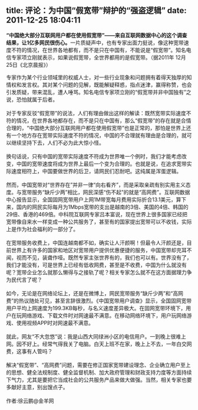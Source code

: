 title: 评论：为中国“假宽带”辩护的“强盗逻辑”
date: 2011-12-25 18:04:11
---

<p style="margin-top:0px;margin-bottom:1em;padding-top:0px;padding-right:0px;padding-bottom:0px;padding-left:0px;">
	<span style="margin-top:0px;margin-right:0px;margin-bottom:0px;margin-left:0px;padding-top:0px;padding-right:0px;padding-bottom:0px;padding-left:0px;font-weight:bold;">“中国绝大部分互联网用户都在使用假宽带”——来自互联网数据中心的这个调查结果，让1亿多网民很伤心。</span>一片质疑声中，也有专家出面力挺说，像这种宽带速 度不符的情况，在世界各地都有，而不是只在中国有，不能说是“假宽带”。知名电信专家项立刚就表示，如果说假宽带，全世界都用的是假宽带。（据2011年 12月25日《北京晨报》）
</p>
<p style="margin-top:0px;margin-bottom:1em;padding-top:0px;padding-right:0px;padding-bottom:0px;padding-left:0px;">
	专家作为某个行业领域里的权威人士，对一些行业现象和问题拥有着得天独厚的知情权和发言权。其对某个问题的见解，既能解疑释惑，指点迷津，赢得称赞，也会引发质疑，带来混乱，遭人唾骂。知名电信专家项立刚的“假宽带并非中国独有”之说，恐怕就属于后者。<br style="margin-top:0px;margin-right:0px;margin-bottom:0px;margin-left:0px;padding-top:0px;padding-right:0px;padding-bottom:0px;padding-left:0px;" />
<br style="margin-top:0px;margin-right:0px;margin-bottom:0px;margin-left:0px;padding-top:0px;padding-right:0px;padding-bottom:0px;padding-left:0px;" />
对于专家反驳“假宽带”的说法，人们有理由做出这样的解读：既然宽带实际速度不符的情况，在世界各地都存在，而不是只在中国有，那么“假宽带”的存在就是合情合理的，“中国绝大部分互联网用户都在使用假宽带”也是正常的，那怕是世界上还有一个地方存在宽带实际速度不符的情况，中国的不合理就有理由是合理的，就可以继续坚持下去，人们不必为此大惊小怪。<br style="margin-top:0px;margin-right:0px;margin-bottom:0px;margin-left:0px;padding-top:0px;padding-right:0px;padding-bottom:0px;padding-left:0px;" />
<br style="margin-top:0px;margin-right:0px;margin-bottom:0px;margin-left:0px;padding-top:0px;padding-right:0px;padding-bottom:0px;padding-left:0px;" />
换句话说，只有中国的宽带实际速度不符成为世界唯一个例时，我们才能考虑改变，中国的宽带速度将成为世界上最后一个变为合理的。也就是说，在追求宽带实际速度相符上，中国要做世界的后卫，请网民们忍耐吧。这纯属是浑蛋逻辑。<br style="margin-top:0px;margin-right:0px;margin-bottom:0px;margin-left:0px;padding-top:0px;padding-right:0px;padding-bottom:0px;padding-left:0px;" />
<br style="margin-top:0px;margin-right:0px;margin-bottom:0px;margin-left:0px;padding-top:0px;padding-right:0px;padding-bottom:0px;padding-left:0px;" />
然而，中国宽带对“世界存在”并非一律“向右看齐”，而是采取亲疏有别实用主义态度。与宽带服务“缺斤少两”相比，网民深感“伤不起”的就是“高网费”。互联网数据中心报告显示，全国固网宽带用户上网1M带宽每月费用实际折合13.1美元，算下来，国内的网民实际每月为1Mbps宽带的支出是越南的3倍、美国的4倍、韩国的29倍、香港的469倍。中科院互联网专家吕本富说，现在世界上很多国家已经把宽带像自来水一样变成一种公共服务了，甚至有的国家提出宽带可以不收钱，实际上是作为社会福利的一部分了。<br style="margin-top:0px;margin-right:0px;margin-bottom:0px;margin-left:0px;padding-top:0px;padding-right:0px;padding-bottom:0px;padding-left:0px;" />
<br style="margin-top:0px;margin-right:0px;margin-bottom:0px;margin-left:0px;padding-top:0px;padding-right:0px;padding-bottom:0px;padding-left:0px;" />
在宽带服务收费上，中国连越南都不如，确实让人汗颜啊！但最令人汗颜还是，目前世界上有许多的国家和地区对宽带用户提供优惠便捷的服务，中国宽带却充耳不闻，视而不见，装聋作哑。既然专家主张世界有的，我们也可以有。世界没有了，我们才能没有，可是世界上已经有低收网费，甚至是不收费，中国为什么就没有呢？宽带企业怎么就那么懒得与之接轨了呢？相关专家怎么就不在这方面据理力争为民代言了呢？<br style="margin-top:0px;margin-right:0px;margin-bottom:0px;margin-left:0px;padding-top:0px;padding-right:0px;padding-bottom:0px;padding-left:0px;" />
<br style="margin-top:0px;margin-right:0px;margin-bottom:0px;margin-left:0px;padding-top:0px;padding-right:0px;padding-bottom:0px;padding-left:0px;" />
如今，无论是在网络论坛上，还是在微博上，网民宽带服务“缺斤少两”和“高网费”的热议随处可见，甚至言辞很激烈。《中国宽带用户调查》显示，全国固网宽带用户平均上网速度为199.3KB每秒，与名义速度差异极大。在固网宽带环境下，用户在玩网络游戏、下载文件时对网速最不满意。在移动网络环境下，用户玩网络游戏、使用视频APP时对网速最不满意。<br style="margin-top:0px;margin-right:0px;margin-bottom:0px;margin-left:0px;padding-top:0px;padding-right:0px;padding-bottom:0px;padding-left:0px;" />
<br style="margin-top:0px;margin-right:0px;margin-bottom:0px;margin-left:0px;padding-top:0px;padding-right:0px;padding-bottom:0px;padding-left:0px;" />
就此，网友“不大忽悠”说：我是山西大同绿洲小区的电信用户。一到晚上很难上网。因不好上。经常气得我关了电脑。白天上班不在家，晚上上不去，一年白交网费，这事有人管吗？<br style="margin-top:0px;margin-right:0px;margin-bottom:0px;margin-left:0px;padding-top:0px;padding-right:0px;padding-bottom:0px;padding-left:0px;" />
<br style="margin-top:0px;margin-right:0px;margin-bottom:0px;margin-left:0px;padding-top:0px;padding-right:0px;padding-bottom:0px;padding-left:0px;" />
解决“假宽带”、“高网费”问题，需要在修正国家宽带建设理念、企业确立用户至上的思想、健全法规制度、健全监督机制、加大政府管理和财政支持力度等方面持续下气力，尤其是要把它当成社会的公共服务产品来做大做强。当然，相关专家也要多献好主意，别出馊点子。&nbsp;<br style="margin-top:0px;margin-right:0px;margin-bottom:0px;margin-left:0px;padding-top:0px;padding-right:0px;padding-bottom:0px;padding-left:0px;" />
<br style="margin-top:0px;margin-right:0px;margin-bottom:0px;margin-left:0px;padding-top:0px;padding-right:0px;padding-bottom:0px;padding-left:0px;" />
作者:徐云鹏@金羊网
</p>